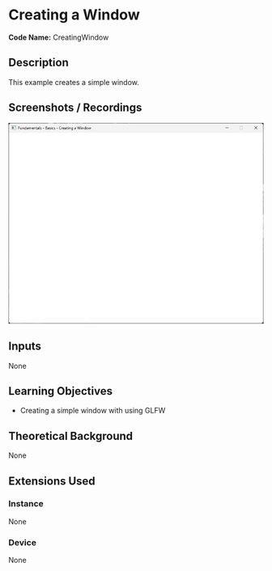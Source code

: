 # Creating a Window

**Code Name:** CreatingWindow

## Description

This example creates a simple window.

## Screenshots / Recordings

![](/Docs/ExampleMedia/Fundamentals/Basics/CreatingWindow.png?raw=true)

## Inputs

None

## Learning Objectives

- Creating a simple window with using GLFW

## Theoretical Background

None

## Extensions Used

### Instance

None

### Device

None
